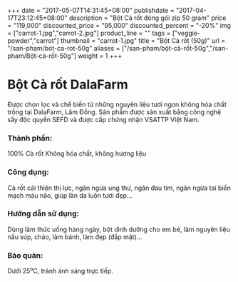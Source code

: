 +++
date = "2017-05-07T14:31:45+08:00"
publishdate = "2017-04-17T23:12:45+08:00"
description = "Bột Cà rốt đóng gói zip 50 gram"
price = "119,000"
discounted_price = "95,000"
discounted_percent = "-20%"
img = ["carrot-1.jpg","carrot-2.jpg"]
product_line = ""
tags = ["veggie-powder","carrot"]
thumbnail = "carrot-1.jpg"
title = "Bột Cà rốt (50g)"
url = "/san-pham/bot-ca-rot-50g"
aliases = ["/san-pham/bột-cà-rốt-50g","/san-pham/Bột-cà-rốt-50g"]
weight = 1
+++

# Bột Cà rốt DalaFarm 
                        
Được chọn lọc và chế biến từ những nguyên liệu 
tươi ngon không hóa chất trồng tại DalaFarm, Lâm Đồng. Sản phẩm được 
sản xuất bằng công nghệ sấy độc quyền SEFD và được cấp chứng nhận 
VSATTP Việt Nam.

### Thành phần: 
100% Cà rốt
Không hóa chất, không hương liệu

### Công dụng: 
Cà rốt cải thiện thị lực, ngăn 
ngừa ung thư, ngăn đau tim, 
ngăn ngừa tai biến mạch máu 
não, giúp làn da luôn tươi đẹp…

### Hướng dẫn sử dụng:  
Dùng làm thức uống hàng ngày, 
bột dinh dưỡng cho em bé, làm 
nguyên liệu nấu súp, cháo, làm 
bánh, làm đẹp (đắp mặt)…

### Bảo quản: 
Dưới 25⁰C, tránh ánh sáng trực tiếp.

